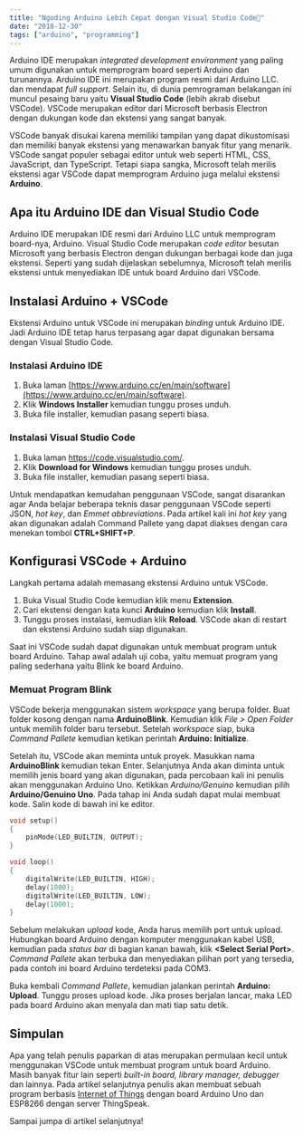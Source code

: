 ```yaml
---
title: "Ngoding Arduino Lebih Cepat dengan Visual Studio Code🔰"
date: "2018-12-30"
tags: ["arduino", "programming"]
---
```


Arduino IDE merupakan _integrated development environment_ yang paling umum digunakan untuk memprogram board seperti Arduino dan turunannya. Arduino IDE ini merupakan program resmi dari Arduino LLC. dan mendapat _full support_. Selain itu, di dunia pemrograman belakangan ini muncul pesaing baru yaitu **Visual Studio Code** (lebih akrab disebut VSCode). VSCode merupakan editor dari Microsoft berbasis Electron dengan dukungan kode dan ekstensi yang sangat banyak.

VSCode banyak disukai karena memiliki tampilan yang dapat dikustomisasi dan memiliki banyak ekstensi yang menawarkan banyak fitur yang menarik. VSCode sangat populer sebagai editor untuk web seperti HTML, CSS, JavaScript, dan TypeScript. Tetapi siapa sangka, Microsoft telah merilis ekstensi agar VSCode dapat memprogram Arduino juga melalui ekstensi **Arduino**.

## Apa itu Arduino IDE dan Visual Studio Code

Arduino IDE merupakan IDE resmi dari Arduino LLC untuk memprogram board-nya, Arduino. Visual Studio Code merupakan _code editor_ besutan Microsoft yang berbasis Electron dengan dukungan berbagai kode dan juga ekstensi. Seperti yang sudah dijelaskan sebelumnya, Microsoft telah merilis ekstensi untuk menyediakan IDE untuk board Arduino dari VSCode.

## Instalasi Arduino + VSCode

Ekstensi Arduino untuk VSCode ini merupakan _binding_ untuk Arduino IDE. Jadi Arduino IDE tetap harus terpasang agar dapat digunakan bersama dengan Visual Studio Code.

### Instalasi Arduino IDE

1. Buka laman [https://www.arduino.cc/en/main/software](https://www.arduino.cc/en/main/software).
2. Klik **Windows Installer** kemudian tunggu proses unduh.
3. Buka file installer, kemudian pasang seperti biasa.

### Instalasi Visual Studio Code

1. Buka laman https://code.visualstudio.com/.
2. Klik **Download for Windows** kemudian tunggu proses unduh.
3. Buka file installer, kemudian pasang seperti biasa.

Untuk mendapatkan kemudahan penggunaan VSCode, sangat disarankan agar Anda belajar beberapa teknis dasar penggunaan VSCode seperti JSON, _hot key_, dan _Emmet abbreviations_. Pada artikel kali ini _hot key_ yang akan digunakan adalah Command Pallete yang dapat diakses dengan cara menekan tombol **CTRL+SHIFT+P**.

## Konfigurasi VSCode + Arduino

Langkah pertama adalah memasang ekstensi Arduino untuk VSCode.

1. Buka Visual Studio Code kemudian klik menu **Extension**.
2. Cari ekstensi dengan kata kunci **Arduino** kemudian klik **Install**.
3. Tunggu proses instalasi, kemudian klik **Reload**. VSCode akan di restart dan ekstensi Arduino sudah siap digunakan.

Saat ini VSCode sudah dapat digunakan untuk membuat program untuk board Arduino. Tahap awal adalah uji coba, yaitu memuat program yang paling sederhana yaitu Blink ke board Arduino.

### Memuat Program Blink

VSCode bekerja menggunakan sistem _workspace_ yang berupa folder. Buat folder kosong dengan nama **ArduinoBlink**. Kemudian klik _File > Open Folder_ untuk memilih folder baru tersebut. Setelah _workspace_ siap, buka _Command Pallete_ kemudian ketikan perintah **Arduino: Initialize**.

Setelah itu, VSCode akan meminta untuk proyek. Masukkan nama **ArduinoBlink** kemudian tekan Enter. Selanjutnya Anda akan diminta untuk memilih jenis board yang akan digunakan, pada percobaan kali ini penulis akan menggunakan Arduino Uno. Ketikkan _Arduino/Genuino_ kemudian pilih **Arduino/Genuino Uno**. Pada tahap ini Anda sudah dapat mulai membuat kode. Salin kode di bawah ini ke editor.

```cpp
void setup()
{
    pinMode(LED_BUILTIN, OUTPUT);
}

void loop()
{
    digitalWrite(LED_BUILTIN, HIGH);
    delay(1000);
    digitalWrite(LED_BUILTIN, LOW);
    delay(1000);
}
```

Sebelum melakukan _upload_ kode, Anda harus memilih port untuk upload. Hubungkan board Arduino dengan komputer menggunakan kabel USB, kemudian pada _status bar_ di bagian kanan bawah, klik **<Select Serial Port>**. _Command Pallete_ akan terbuka dan menyediakan pilihan port yang tersedia, pada contoh ini board Arduino terdeteksi pada COM3.

Buka kembali _Command Pallete_, kemudian jalankan perintah **Arduino: Upload**. Tunggu proses upload kode. Jika proses berjalan lancar, maka LED pada board Arduino akan menyala dan mati tiap satu detik.

## Simpulan

Apa yang telah penulis paparkan di atas merupakan permulaan kecil untuk menggunakan VSCode untuk membuat program untuk board Arduino. Masih banyak fitur lain seperti _built-in board, library manager, debugger_ dan lainnya. Pada artikel selanjutnya penulis akan membuat sebuah program berbasis [Internet of Things](https://kodesiana.com/category/arduino-iot/) dengan board Arduino Uno dan ESP8266 dengan server ThingSpeak.

Sampai jumpa di artikel selanjutnya!
